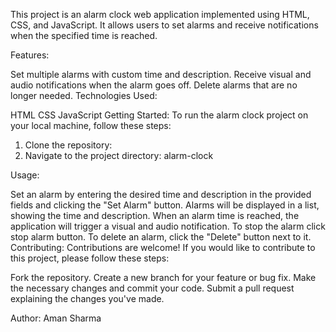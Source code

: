 This project is an alarm clock web application implemented using HTML, CSS, and JavaScript. It allows users to set alarms and receive notifications when the specified time is reached.

Features:

Set multiple alarms with custom time and description.
Receive visual and audio notifications when the alarm goes off.
Delete alarms that are no longer needed.
Technologies Used:

HTML
CSS
JavaScript
Getting Started:
To run the alarm clock project on your local machine, follow these steps:

1. Clone the repository:
2. Navigate to the project directory: alarm-clock

Usage:

Set an alarm by entering the desired time and description in the provided fields and clicking the "Set Alarm" button. Alarms will be displayed in a list, showing the time and description.
When an alarm time is reached, the application will trigger a visual and audio notification.
To stop the alarm click stop alarm button.
To delete an alarm, click the "Delete" button next to it.
Contributing:
Contributions are welcome! If you would like to contribute to this project, please follow these steps:

Fork the repository.
Create a new branch for your feature or bug fix.
Make the necessary changes and commit your code.
Submit a pull request explaining the changes you've made.


Author: Aman Sharma

